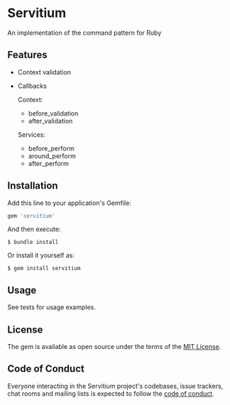 # Servitium

An implementation of the command pattern for Ruby

## Features

- Context validation
- Callbacks

  Context:
  
  - before_validation
  - after_validation
  
  Services:
  
  - before_perform
  - around_perform
  - after_perform
   
## Installation

Add this line to your application's Gemfile:

```ruby
gem 'servitium'
```

And then execute:

    $ bundle install

Or install it yourself as:

    $ gem install servitium

## Usage

See tests for usage examples.

## License

The gem is available as open source under the terms of the [MIT License](https://opensource.org/licenses/MIT).

## Code of Conduct

Everyone interacting in the Servitium project's codebases, issue trackers, chat rooms and mailing lists is expected to follow the [code of conduct](https://github.com/[USERNAME]/servitium/blob/master/CODE_OF_CONDUCT.md).

